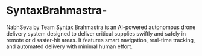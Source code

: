 # SyntaxBrahmastra-
NabhSeva by Team Syntax Brahmastra is an AI-powered autonomous drone delivery system designed to deliver critical supplies swiftly and safely in remote or disaster-hit areas. It features smart navigation, real-time tracking, and automated delivery with minimal human effort.
